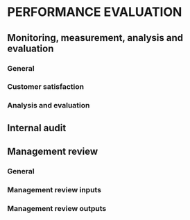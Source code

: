 # PERFORMANCE EVALUATION
## Monitoring, measurement, analysis and evaluation
### General
### Customer satisfaction
### Analysis and evaluation
## Internal audit
## Management review
### General
### Management review inputs
### Management review outputs
